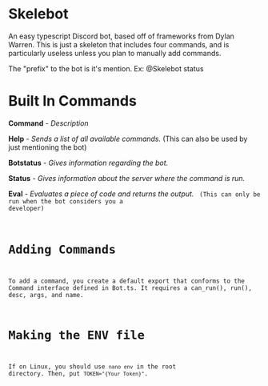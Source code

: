 # Skelebot
An easy typescript Discord bot, based off of frameworks from Dylan Warren. This is just a skeleton that includes four commands, and is particularly useless unless you plan to manually add commands.

The "prefix" to the bot is it's mention. Ex:
@Skelebot status

# Built In Commands

**Command** - *Description* <Arguments>

**Help** - *Sends a list of all available commands.* (This can also be used by just mentioning the bot)

**Botstatus** - *Gives information regarding the bot.*

**Status** - *Gives information about the server where the command is run.*

**Eval** - *Evaluates a piece of code and returns the output.* <CODE> (This can only be run when the bot considers you a developer)

# Adding Commands
To add a command, you create a default export that conforms to the Command interface defined in Bot.ts. It requires a can_run(), run(), desc, args, and name.

# Making the ENV file

If on Linux, you should use `nano env` in the root directory. Then, put `TOKEN="{Your Token}"`.

